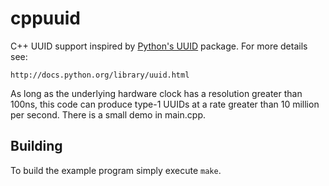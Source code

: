 cppuuid
=======

C++ UUID support inspired by [Python's UUID](https://docs.python.org/2/library/uuid.html) package. For more details see:

    http://docs.python.org/library/uuid.html

As long as the underlying hardware clock has a resolution greater than 100ns, this code can produce type-1 UUIDs at a rate greater than 10 million per second. There is a small demo in main.cpp.

## Building
To build the example program simply execute `make`.
